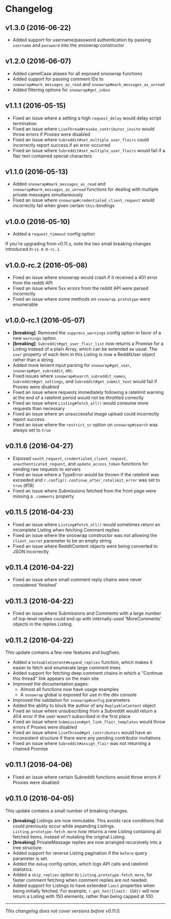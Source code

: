 # Changelog

## v1.3.0 (2016-06-22)

* Added support for username/password authentication by passing `username` and `password` into the snoowrap constructor

## v1.2.0 (2016-06-07)

* Added camelCase aliases for all exposed snoowrap functions
* Added support for passing comment IDs to `snoowrap#mark_messages_as_read` and `snoowrap#mark_messages_as_unread`
* Added filtering options for `snoowrap#get_inbox`

## v1.1.1 (2016-05-15)

* Fixed an issue where a setting a high `request_delay` would delay script termination
* Fixed an issue where `LiveThread#revoke_contributor_invite` would throw errors if Proxies were disabled
* Fixed an issue where `Subreddit#set_multiple_user_flairs` could incorrectly report success if an error occurred
* Fixed an issue where `Subreddit#set_multiple_user_flairs` would fail if a flair text contained special characters

## v1.1.0 (2016-05-13)

* Added `snoowrap#mark_messages_as_read` and `snoowrap#mark_messages_as_unread` functions for dealing with multiple private messages simultaneously
* Fixed an issue where `snoowrap#credentialed_client_request` would incorrectly fail when given certain `this`-bindings

## v1.0.0 (2016-05-10)

* Added a `request_timeout` config option

If you're upgrading from v0.11.x, note the two small breaking changes introduced in `v1.0.0-rc.1`.

## v1.0.0-rc.2 (2016-05-08)

* Fixed an issue where snoowrap would crash if it received a 401 error from the reddit API
* Fixed an issue where 5xx errors from the reddit API were parsed incorrectly
* Fixed an issue where some methods on `snoowrap.prototype` were enumerable

## v1.0.0-rc.1 (2016-05-07)

* **[breaking]**: Removed the `suppress_warnings` config option in favor of a new `warnings` option.
* **[breaking]**: `Subreddit#get_user_flair_list` now returns a Promise for a Listing instead of a plain Array, which can be extended as usual. The `user` property of each item in this Listing is now a RedditUser object rather than a string.
* Added more lenient input parsing for `snoowrap#get_user`, `snoowrap#get_subreddit`, etc.
* Fixed issues where `snoowrap#search_subreddit_names`, `Subreddit#get_settings`, and `Subreddit#get_submit_text` would fail if Proxies were disabled
* Fixed an issue where requests immediately following a ratelimit warning at the end of a ratelimit period would not be throttled correctly
* Fixed an issue where `Listing#fetch_all()` would consume more requests than necessary
* Fixed an issue where an unsuccessful image upload could incorrectly report success
* Fixed an issue where the `restrict_sr` option on `snoowrap#search` was always set to `true`

## v0.11.6 (2016-04-27)

* Exposed `oauth_request`, `credentialed_client_request`, `unauthenticated_request`, and `update_access_token` functions for sending raw requests to servers
* Fixed an issue where a TypeError would be thrown if the ratelimit was exceeded and `r.config().continue_after_ratelimit_error` was set to `true` (#19)
* Fixed an issue where Submissions fetched from the front page were missing a `.comments` property

## v0.11.5 (2016-04-23)

* Fixed an issue where `Listing#fetch_all()` would sometimes return an incomplete Listing when fetching Comment replies
* Fixed an issue where the snoowrap constructor was not allowing the `client_secret` parameter to be an empty string
* Fixed an issue where RedditContent objects were being converted to JSON incorrectly

## v0.11.4 (2016-04-22)

* Fixed an issue where small comment reply chains were never considered 'finished'

## v0.11.3 (2016-04-22)

* Fixed an issue where Submissions and Comments with a large number of top-level replies could end up with internally-used 'MoreComments' objects in the replies Listing.

## v0.11.2 (2016-04-22)

This update contains a few new features and bugfixes.

* Added a `VoteableContent#expand_replies` function, which makes it easier to fetch and enumerate large comment trees
* Added support for fetching deep comment chains in which a "Continue this thread" link appears on the main site
* Improved the documentation pages:
  * Almost all functions now have usage examples
  * A `snoowrap` global is exposed for use in the dev console
* Improved the validation for `snoowrap#config` parameters
* Added the ability to block the author of any `ReplyableContent` object
* Fixed an issue where unsubscribing from a Subreddit would return a 404 error if the user wasn't subscribed in the first place
* Fixed an issue where `Submission#get_link_flair_templates` would throw errors if Proxies were disabled
* Fixed an issue where `LiveThread#get_contributors` would have an inconsistent structure if there were any pending contributor invitations
* Fixed an issue where `Subreddit#assign_flair` was not returning a chained Promise

## v0.11.1 (2016-04-06)

* Fixed an issue where certain Subreddit functions would throw errors if Proxies were disabled

## v0.11.0 (2016-04-05)

This update contains a small number of breaking changes.

* **[breaking]** Listings are now immutable. This avoids race conditions that could previously occur while expanding Listings. `Listing.prototype.fetch_more` now returns a new Listing containing all fetched items, instead of mutating the original Listing.
* **[breaking]** PrivateMessage replies are now arranged recursively into a tree structure.
* Added support for reverse Listing pagination if the `before` query parameter is set.
* Added the `debug` config option, which logs API calls and ratelimit statistics.
* Added a `skip_replies` option to `Listing.prototype.fetch_more`, for faster comment fetching when comment replies are not needed.
* Added support for Listings to have extended `limit` properties when being initially fetched. For example, `r.get_hot({limit: 150})` will now return a Listing with 150 elements, rather than being capped at 100.

---

*This changelog does not cover versions before v0.11.0.*
